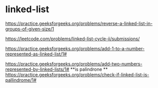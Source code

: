 # linked-list
https://practice.geeksforgeeks.org/problems/reverse-a-linked-list-in-groups-of-given-size/1

https://leetcode.com/problems/linked-list-cycle-ii/submissions/

https://practice.geeksforgeeks.org/problems/add-1-to-a-number-represented-as-linked-list/1#

https://practice.geeksforgeeks.org/problems/add-two-numbers-represented-by-linked-lists/1#
**is palindrone **  https://practice.geeksforgeeks.org/problems/check-if-linked-list-is-pallindrome/1#
